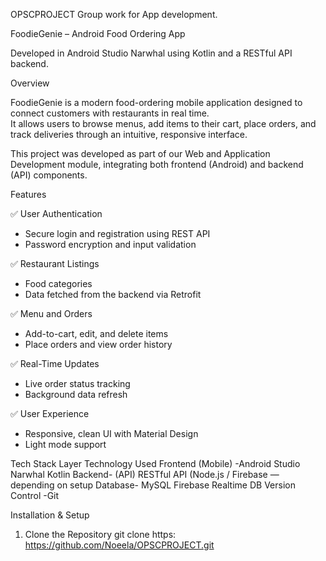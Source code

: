  OPSCPROJECT
Group work for App development.

 FoodieGenie – Android Food Ordering App

 Developed in Android Studio Narwhal using Kotlin and a RESTful API backend.

Overview

FoodieGenie is a modern food-ordering mobile application designed to connect customers with restaurants in real time.  
It allows users to browse menus, add items to their cart, place orders, and track deliveries through an intuitive, responsive interface.

This project was developed as part of our Web and Application Development module, integrating both frontend (Android) and backend (API) components.

 Features

✅ User Authentication
- Secure login and registration using REST API  
- Password encryption and input validation  

✅ Restaurant Listings
-  Food categories  
- Data fetched from the backend via Retrofit  

✅ Menu and Orders
- Add-to-cart, edit, and delete items  
- Place orders and view order history  

✅ Real-Time Updates
- Live order status tracking  
- Background data refresh  

✅ User Experience
- Responsive, clean UI with Material Design  
- Light mode support  

Tech Stack
Layer Technology Used 
Frontend (Mobile) -Android Studio Narwhal Kotlin 
Backend- (API)  RESTful API (Node.js  / Firebase — depending on setup
Database- MySQL  Firebase Realtime DB 
Version Control -Git 

Installation & Setup
 1. Clone the Repository
git clone https: https://github.com/Noeela/OPSCPROJECT.git

